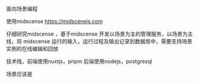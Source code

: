 面向场景编程

使用midscense https://midscenejs.com

仔细研究midscense ，基于midscense 开发以场景为主的管理服务，以场景为主线，将 midscense 运行的输入，运行过程及输出记录到数据库中，需要支持场景实例的在线编辑和回放

技术栈，前端使用nuxtjs，pnpm 
后端使用nodejs，postgresql



场景应该是